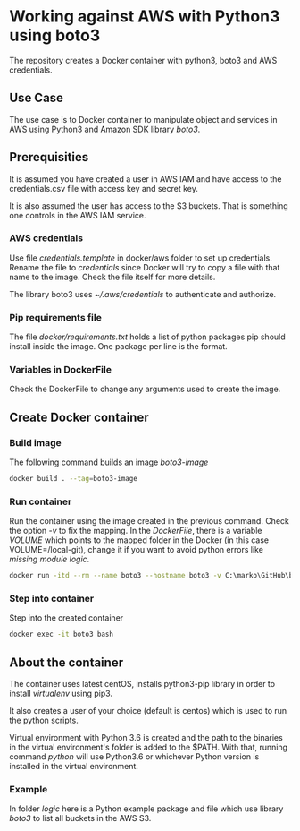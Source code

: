 # Working against AWS with Python3 using boto3

The repository creates a Docker container with python3, boto3 and AWS credentials.

## Use Case

The use case is to Docker container to manipulate object and services in AWS using Python3 and Amazon SDK library *boto3*.

## Prerequisities

It is assumed you have created a user in AWS IAM and have access to the credentials.csv file with access key and secret key.

It is also assumed the user has access to the S3 buckets. That is something one controls in the AWS IAM service.

### AWS credentials

Use file *credentials.template* in docker/aws folder to set up credentials. Rename the file to *credentials* since Docker will try to copy a file with that name to the image. Check the file itself for more details.

The library boto3 uses *~/.aws/credentials* to authenticate and authorize.

### Pip requirements file

The file *docker/requirements.txt* holds a list of python packages pip should install inside the image. One package per line is the format.

### Variables in DockerFile

Check the DockerFile to change any arguments used to create the image.

## Create Docker container

### Build image

The following command builds an image *boto3-image*

```bash
docker build . --tag=boto3-image
```

### Run container

Run the container using the image created in the previous command. Check the option *-v* to fix the mapping. In the *DockerFile*, there is a variable *VOLUME* which points to the mapped folder in the Docker (in this case VOLUME=/local-git), change it if you want to avoid python errors like *missing module logic*.

```bash
docker run -itd --rm --name boto3 --hostname boto3 -v C:\marko\GitHub\boto3:/local-git boto3-image
```

### Step into container

Step into the created container

```bash
docker exec -it boto3 bash
```

## About the container

The container uses latest centOS, installs python3-pip library in order to install *virtualenv* using pip3.

It also creates a user of your choice (default is centos) which is used to run the python scripts.

Virtual environment with Python 3.6 is created and the path to the binaries in the virtual environment's folder is added to the $PATH. With that, running command *python* will use Python3.6 or whichever Python version is installed in the virtual environment.

### Example

In folder *logic* here is a Python example package and file which use library *boto3* to list all buckets in the AWS S3.
